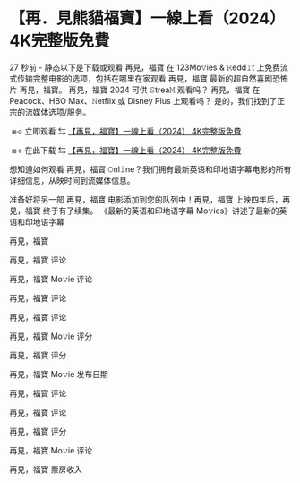 # 【再．見熊貓福寶】一線上看（2024） 4K完整版免費

27 秒前 - 静态以下是下载或观看 再見，福寶 在 123Mo𝚟ies & 𝚁edd𝙸t 上免费流式传输完整电影的选项，包括在哪里在家观看 再見，福寶 最新的超自然喜剧恐怖片 再見，福寶。 再見，福寶 2024 可供 𝚂trea𝙼 观看吗？ 再見，福寶 在 Peacock、HBO Max、𝙽etflix 或 Disney Plus 上观看吗？ 是的，我们找到了正宗的流媒体选项/服务。

</p><p></p><p>&nbsp;⧆⟢ 立即观看 ⇆ <a href="https://t.co/mg6GIyr7Ew"> 【再見，福寶】一線上看（2024） 4K完整版免費</a></p><p></p><p></p><p></p><p>

</p><p></p><p>&nbsp;⧆⟢ 在此下载 ⇆ <a href="https://t.co/fBOEUJAtun"> 【再見，福寶】一線上看（2024） 4K完整版免費</a></p><p></p><p></p><p></p><p>

</p><p></p><p>想知道如何观看 再見，福寶 𝙾nl𝚒ne？我们拥有最新英语和印地语字幕电影的所有详细信息，从映时间到流媒体信息。

</p><p></p><p>准备好将另一部 再見，福寶 电影添加到您的队列中！再見，福寶 上映四年后，再見，福寶 终于有了续集。 《最新的英语和印地语字幕 Mo𝚟ies》讲述了最新的英语和印地语字幕

</p><p></p><p>再見，福寶

</p><p></p><p>再見，福寶 评论

</p><p></p><p>再見，福寶 Mo𝚟ie 评论

</p><p></p><p>再見，福寶 评论

</p><p></p><p>再見，福寶 评论

</p><p></p><p>再見，福寶 Mo𝚟ie 评分

</p><p></p><p>再見，福寶 评分

</p><p></p><p>再見，福寶 Mo𝚟ie 发布日期

</p><p></p><p>再見，福寶 评论

</p><p></p><p>再見，福寶 评论

</p><p></p><p>再見，福寶 评分

</p><p></p><p>再見，福寶 Mo𝚟ie 评论

</p><p></p><p>再見，福寶 票房收入</p>
